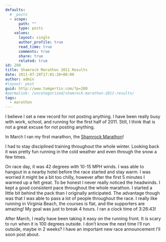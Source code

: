 ```yaml
---
defaults:
  # _posts
  - scope:
      path: ""
      type: posts
    values:
      layout: single
      author_profile: true
      read_time: true
      comments: true
      share: true
      related: true
id: 280
title: Shamrock Marathon 2011 Results
date: 2011-07-28T17:01:20+00:00
author: admin
#layout: post
guid: http://www.tomgertin.com/?p=280
#permalink: /uncategorized/shamrock-marathon-2011-results/
tags:
  - marathon
---
```

I believe I set a new record for not posting anything. I have been really busy with work, school, and running for the first half of 2011. Still, I think that is not a great excuse for not posting anything.

In March I ran my first marathon, the <a title="Shamrock Marathon" href="http://www.shamrockmarathon.com" target="_blank">Shamrock Marathon</a>!

I had to stay disciplined training throughout the whole winter. Looking back it was pretty fun running in the cold weather and even through the snow a few times.

On race day, it was 42 degrees with 10-15 MPH winds. I was able to hangout in a nearby hotel before the race started and stay warm. I was worried it might be a bit too chilly, however after the first 5 minutes I warmed up a felt great. To be honest I never really noticed the headwinds. I kept a good consistent pace throughout the whole marathon. I started a little bit behind the pack than I originally anticipated. The advantage though was that I was able to pass a lot of people throughout the race. I really like running in Virginia Beach, the courses is flat, and the supporters are amazing! My goal was just to break 4 hours. I ran a clock time of 3:26:43!

After March, I really have been taking it easy on the running front. It is scary to run when it is 100 degrees outside. I don’t know the next time I’ll run outside, maybe in 2 weeks? I have an important new race announcement I’ll soon post about.
